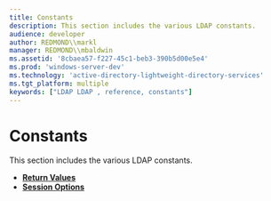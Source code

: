 ```yaml
---
title: Constants
description: This section includes the various LDAP constants.
audience: developer
author: REDMOND\\markl
manager: REDMOND\\mbaldwin
ms.assetid: '8cbaea57-f227-45c1-beb3-390b5d00e5e4'
ms.prod: 'windows-server-dev'
ms.technology: 'active-directory-lightweight-directory-services'
ms.tgt_platform: multiple
keywords: ["LDAP LDAP , reference, constants"]
---
```


# Constants

This section includes the various LDAP constants.

-   [**Return Values**](return-values.md)
-   [**Session Options**](session-options.md)

 

 




